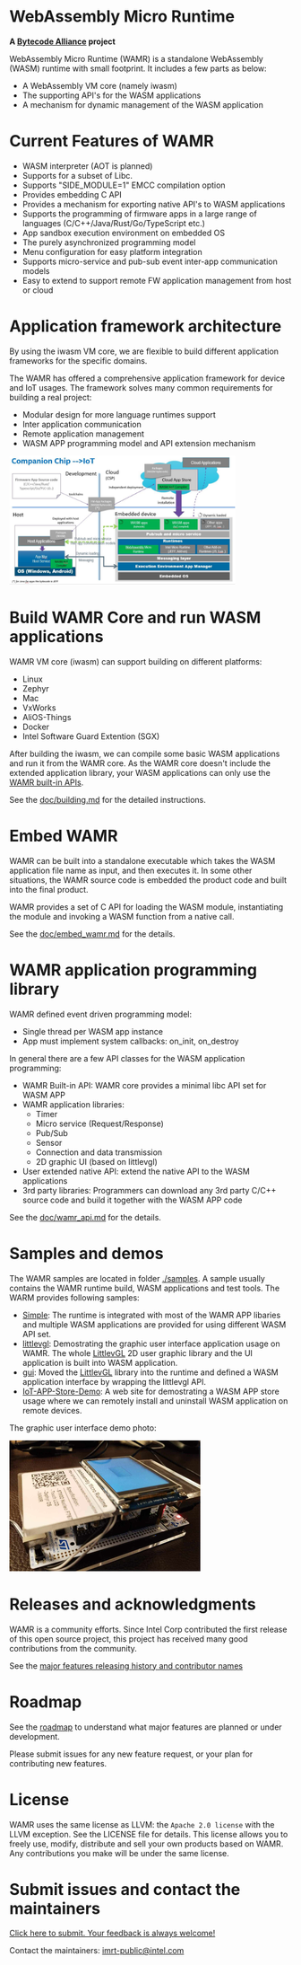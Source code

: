 WebAssembly Micro Runtime
=========================

**A [Bytecode Alliance][BA] project**

[BA]: https://bytecodealliance.org/

WebAssembly Micro Runtime (WAMR) is a standalone WebAssembly (WASM) runtime with small footprint. It includes a few parts as below:
- A WebAssembly VM core (namely iwasm)
- The supporting API's for the WASM applications
- A mechanism for dynamic management of the WASM application


Current Features of WAMR
=========================
- WASM interpreter (AOT is planned)
- Supports for a subset of Libc.
- Supports "SIDE_MODULE=1" EMCC compilation option
- Provides embedding C API
- Provides a mechanism for exporting native API's to WASM applications
- Supports the programming of firmware apps in a large range of languages (C/C++/Java/Rust/Go/TypeScript etc.)
- App sandbox execution environment on embedded OS
- The purely asynchronized programming model
- Menu configuration for easy platform integration
- Supports micro-service and pub-sub event inter-app communication models
- Easy to extend to support remote FW application management from host or cloud

Application framework architecture
===================================

By using the iwasm VM core, we are flexible to build different application frameworks for the specific domains. 

The WAMR has offered a comprehensive application framework for device and IoT usages. The framework solves many common requirements for building a real project:
- Modular design for more language runtimes support
- Inter application communication
- Remote application management
- WASM APP programming model and API extension mechanism 

<img src="./doc/pics/wamr-arch.JPG" width="80%">



Build WAMR Core and run WASM applications
================================================

WAMR VM core (iwasm) can support building on different platforms:
- Linux
- Zephyr
- Mac
- VxWorks
- AliOS-Things
- Docker
- Intel Software Guard Extention (SGX)

After building the iwasm, we can compile some basic WASM applications and run it from the WAMR core. As the WAMR core doesn't include the extended application library, your WASM applications can only use the [WAMR built-in APIs](./doc/wamr_api.md).     

See the [doc/building.md](./doc/building.md) for the detailed instructions.


Embed WAMR 
===========

WAMR can be built into a standalone executable which takes the WASM application file name as input, and then executes it. In some other situations, the WAMR source code is embedded the product code and built into the final product. 

WAMR provides a set of C API for loading the WASM module, instantiating the module and invoking a WASM function from a native call. 

See the [doc/embed_wamr.md](./doc/embed_wamr.md) for the details.

WAMR application programming library
===================================

WAMR defined event driven programming model:
- Single thread per WASM app instance
- App must implement system callbacks: on_init, on_destroy


In general there are a few API classes for the WASM application programming:
- WAMR Built-in API: WAMR core provides a minimal libc API set for WASM APP
- WAMR application libraries: 
  - Timer
  - Micro service (Request/Response)
  - Pub/Sub
  - Sensor
  - Connection and data transmission
  - 2D graphic UI (based on littlevgl)
- User extended native API: extend the native API to the WASM applications
- 3rd party libraries: Programmers can download any 3rd party C/C++ source code and build it together with the WASM APP code

See the [doc/wamr_api.md](./doc/wamr_api.md) for the details.


Samples and demos
=================

The WAMR samples are located in folder [./samples](./samples). A sample usually contains the WAMR runtime build, WASM applications and test tools. The WARM provides following samples:
- [Simple](./samples/simple/README.md): The runtime is integrated with most of the WAMR APP libaries and multiple WASM applications are provided for using different WASM API set.
- [littlevgl](./samples/littlevgl/README.md): Demostrating the graphic user interface application usage on WAMR. The whole [LittlevGL](https://github.com/littlevgl/) 2D user graphic library and the UI application is built into WASM application.  
- [gui](./samples/gui/README.md): Moved the [LittlevGL](https://github.com/littlevgl/) library into the runtime and defined a WASM application interface by wrapping the littlevgl API.
- [IoT-APP-Store-Demo](./test-tools/IoT-APP-Store-Demo/README.md): A web site for demostrating a WASM APP store usage where we can remotely install and uninstall WASM application on remote devices.


The graphic user interface demo photo:

![WAMR samples diagram](./doc/pics/vgl_demo.png "WAMR samples diagram")




Releases and acknowledgments
============================

WAMR is a community efforts. Since Intel Corp contributed the first release of this open source project, this project has received many good contributions from the community. 

See the [major features releasing history and contributor names](./doc/release_ack.md)   


Roadmap
=======

See the [roadmap](./doc/roadmap.md) to understand what major features are planned or under development.

Please submit issues for any new feature request, or your plan for contributing new features.


License
=======
WAMR uses the same license as LLVM: the `Apache 2.0 license` with the LLVM
exception. See the LICENSE file for details. This license allows you to freely
use, modify, distribute and sell your own products based on WAMR.
Any contributions you make will be under the same license.


Submit issues and contact the maintainers
=========================================
[Click here to submit. Your feedback is always welcome!](https://github.com/intel/wasm-micro-runtime/issues/new)


Contact the maintainers: imrt-public@intel.com
